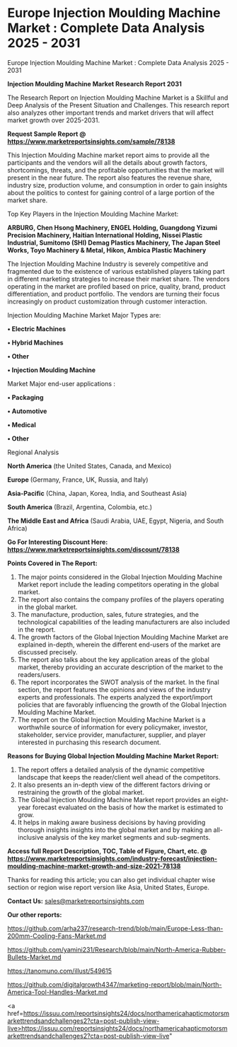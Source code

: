 # Europe Injection Moulding Machine Market : Complete Data Analysis 2025 - 2031
Europe Injection Moulding Machine Market : Complete Data Analysis 2025 - 2031

<strong>Injection Moulding Machine Market Research Report 2031</strong>

The Research Report on Injection Moulding Machine Market is a Skillful and Deep Analysis of the Present Situation and Challenges. This research report also analyzes other important trends and market drivers that will affect market growth over 2025-2031.

<strong>Request Sample Report @ <a href=https://www.marketreportsinsights.com/sample/78138>https://www.marketreportsinsights.com/sample/78138</a></strong>

This Injection Moulding Machine market report aims to provide all the participants and the vendors will all the details about growth factors, shortcomings, threats, and the profitable opportunities that the market will present in the near future. The report also features the revenue share, industry size, production volume, and consumption in order to gain insights about the politics to contest for gaining control of a large portion of the market share.

Top Key Players in the Injection Moulding Machine Market:

<strong>ARBURG, Chen Hsong Machinery, ENGEL Holding, Guangdong Yizumi Precision Machinery, Haitian International Holding, Nissei Plastic Industrial, Sumitomo (SHI) Demag Plastics Machinery, The Japan Steel Works, Toyo Machinery & Metal, Hikon, Ambica Plastic Machinery</strong>

The Injection Moulding Machine Industry is severely competitive and fragmented due to the existence of various established players taking part in different marketing strategies to increase their market share. The vendors operating in the market are profiled based on price, quality, brand, product differentiation, and product portfolio. The vendors are turning their focus increasingly on product customization through customer interaction.

Injection Moulding Machine Market Major Types are:

<strong>• Electric Machines

• Hybrid Machines

• Other

• Injection Moulding Machine</strong>

Market Major end-user applications :

<strong>• Packaging

• Automotive

• Medical

• Other</strong>

Regional Analysis

</u><strong><b>North America</b></strong> (the United States, Canada, and Mexico)

<strong><b>Europe </b></strong>(Germany, France, UK, Russia, and Italy)

<strong><b>Asia-Pacific</b></strong> (China, Japan, Korea, India, and Southeast Asia)

<strong><b>South America</b></strong> (Brazil, Argentina, Colombia, etc.)

<strong><b>The Middle East and Africa</b></strong> (Saudi Arabia, UAE, Egypt, Nigeria, and South Africa)

<strong>Go For Interesting Discount Here: <a href=https://www.marketreportsinsights.com/discount/78138>https://www.marketreportsinsights.com/discount/78138</a></strong>

<strong>Points Covered in The Report:</strong>
<ol>
  <li>The major points considered in the Global Injection Moulding Machine Market report include the leading competitors operating in the global market.</li>
  <li>The report also contains the company profiles of the players operating in the global market.</li>
  <li>The manufacture, production, sales, future strategies, and the technological capabilities of the leading manufacturers are also included in the report.</li>
  <li>The growth factors of the Global Injection Moulding Machine Market are explained in-depth, wherein the different end-users of the market are discussed precisely.</li>
  <li>The report also talks about the key application areas of the global market, thereby providing an accurate description of the market to the readers/users.</li>
  <li>The report incorporates the SWOT analysis of the market. In the final section, the report features the opinions and views of the industry experts and professionals. The experts analyzed the export/import policies that are favorably influencing the growth of the Global Injection Moulding Machine Market.</li>
  <li>The report on the Global Injection Moulding Machine Market is a worthwhile source of information for every policymaker, investor, stakeholder, service provider, manufacturer, supplier, and player interested in purchasing this research document.</li>
</ol>
<strong>Reasons for Buying Global Injection Moulding Machine Market Report:</strong>

<ol>
  <li>The report offers a detailed analysis of the dynamic competitive landscape that keeps the reader/client well ahead of the competitors.</li>
  <li>It also presents an in-depth view of the different factors driving or restraining the growth of the global market.</li>
  <li>The Global Injection Moulding Machine Market report provides an eight-year forecast evaluated on the basis of how the market is estimated to grow.</li>
  <li>It helps in making aware business decisions by having providing thorough insights insights into the global market and by making an all-inclusive analysis of the key market segments and sub-segments.</li>
</ol>
<strong>Access full Report Description, TOC, Table of Figure, Chart, etc. @ <a href=https://www.marketreportsinsights.com/industry-forecast/injection-moulding-machine-market-growth-and-size-2021-78138>https://www.marketreportsinsights.com/industry-forecast/injection-moulding-machine-market-growth-and-size-2021-78138</a></strong>


Thanks for reading this article; you can also get individual chapter wise section or region wise report version like Asia, United States, Europe.

<strong>Contact Us:</strong>
sales@marketreportsinsights.com

<strong>Our other reports:</strong>

<a href=https://github.com/arha237/research-trend/blob/main/Europe-Less-than-200mm-Cooling-Fans-Market.md>https://github.com/arha237/research-trend/blob/main/Europe-Less-than-200mm-Cooling-Fans-Market.md</a>

<a href=https://github.com/yamini231/Research/blob/main/North-America-Rubber-Bullets-Market.md>https://github.com/yamini231/Research/blob/main/North-America-Rubber-Bullets-Market.md</a>

<a href=https://tanomuno.com/illust/549615>https://tanomuno.com/illust/549615</a>

<a href=https://github.com/digitalgrowth4347/marketing-report/blob/main/North-America-Tool-Handles-Market.md>https://github.com/digitalgrowth4347/marketing-report/blob/main/North-America-Tool-Handles-Market.md</a>

<a href=https://issuu.com/reportsinsights24/docs/northamericahapticmotorsmarkettrendsandchallenges2?cta=post-publish-view-live>https://issuu.com/reportsinsights24/docs/northamericahapticmotorsmarkettrendsandchallenges2?cta=post-publish-view-live</a>"
